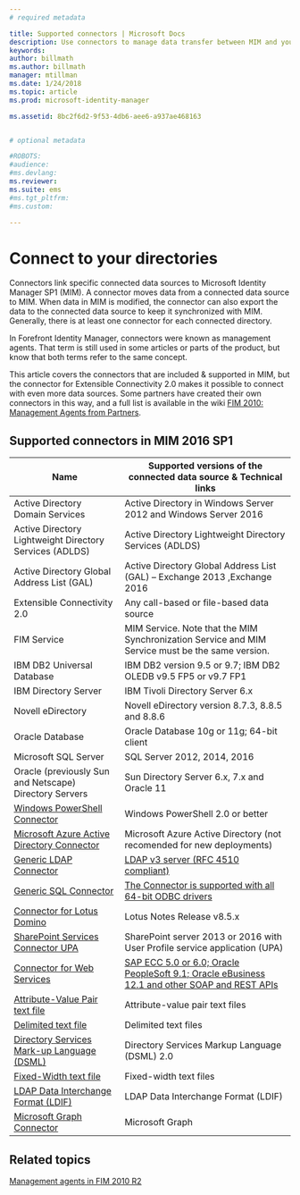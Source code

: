 ```yaml
---
# required metadata

title: Supported connectors | Microsoft Docs
description: Use connectors to manage data transfer between MIM and your connected data sources.
keywords:
author: billmath
ms.author: billmath
manager: mtillman
ms.date: 1/24/2018
ms.topic: article
ms.prod: microsoft-identity-manager

ms.assetid: 8bc2f6d2-9f53-4db6-aee6-a937ae468163


# optional metadata

#ROBOTS:
#audience:
#ms.devlang:
ms.reviewer: 
ms.suite: ems
#ms.tgt_pltfrm:
#ms.custom:

---
```


# Connect to your directories

Connectors link specific connected data sources to Microsoft Identity Manager SP1 (MIM). A connector moves data from a connected data source to MIM. When data in MIM is modified, the connector can also export the data to the connected data source to keep it synchronized with MIM. Generally, there is at least one connector for each connected directory.

In Forefront Identity Manager, connectors were known as management agents. That term is still used in some articles or parts of the product, but know that both terms refer to the same concept.

This article covers the connectors that are included & supported in MIM, but the connector for Extensible Connectivity 2.0 makes it possible to connect with even more data sources. Some partners have created their own connectors in this way, and a full list is available in the wiki [FIM 2010: Management Agents from Partners](http://social.technet.microsoft.com/wiki/contents/articles/1589.fim-2010-management-agents-from-partners.aspx).

## Supported connectors in MIM 2016 SP1

| Name | Supported versions of the connected data source & Technical links |
| ---- | ----------------------------------------------- |
| Active Directory Domain Services | Active Directory in Windows Server 2012 and Windows Server 2016 |
| Active Directory Lightweight Directory Services (ADLDS) | Active Directory Lightweight Directory Services (ADLDS) |
| Active Directory Global Address List (GAL) | Active Directory Global Address List (GAL) – Exchange 2013 ,Exchange 2016 |
| Extensible Connectivity 2.0 | Any call-based or file-based data source |
| FIM Service | MIM Service. Note that the MIM Synchronization Service and MIM Service must be the same version. |
| IBM DB2 Universal Database | IBM DB2 version 9.5 or 9.7; IBM DB2 OLEDB v9.5 FP5 or v9.7 FP1 |
| IBM Directory Server | IBM Tivoli Directory Server 6.x |
| Novell eDirectory | Novell eDirectory version 8.7.3, 8.8.5 and 8.8.6 |
| Oracle Database | Oracle Database 10g or 11g; 64-bit client |
| Microsoft SQL Server | SQL Server 2012, 2014, 2016 |
| Oracle (previously Sun and Netscape) Directory Servers | Sun Directory Server 6.x, 7.x and Oracle 11 |
| [Windows PowerShell Connector](https://msdn.microsoft.com/library/dn640417.aspx) | Windows PowerShell 2.0 or better |
| [Microsoft Azure Active Directory Connector](https://msdn.microsoft.com/library/dn511001.aspx) | Microsoft Azure Active Directory (not recomended for new deployments) |
| [Generic LDAP Connector](https://msdn.microsoft.com/library/dn510997.aspx) | [LDAP v3 server (RFC 4510 compliant)](reference/microsoft-identity-manager-2016-connector-genericldap.md#overview-of-the-generic-ldap-connector) |
| [Generic SQL Connector](reference/microsoft-identity-manager-2016-connector-genericsql.md) | [The Connector is supported with all 64-bit ODBC drivers](reference/microsoft-identity-manager-2016-connector-genericsql.md#overview-of-the-generic-sql-connector) |
| [Connector for Lotus Domino](https://msdn.microsoft.com/library/hh859750.aspx) | Lotus Notes Release v8.5.x |
| [SharePoint Services Connector UPA](https://msdn.microsoft.com/library/dn511003.aspx) | SharePoint server 2013 or 2016 with User Profile service application (UPA) |
| [Connector for Web Services](https://www.microsoft.com/en-us/download/details.aspx?id=51495) | [SAP ECC 5.0 or 6.0; Oracle PeopleSoft 9.1; Oracle eBusiness 12.1 and other SOAP and REST APIs](https://docs.microsoft.com/microsoft-identity-manager/reference/microsoft-identity-manager-2016-ma-ws) |
| [Attribute-Value Pair text file](https://technet.microsoft.com/library/cc708644(v=ws.10).aspx) | Attribute-value pair text files |
| [Delimited text file](https://technet.microsoft.com/library/cc720612(v=ws.10).aspx) | Delimited text files |
| [Directory Services Mark-up Language (DSML)](https://technet.microsoft.com/library/cc720660(v=ws.10).aspx) | Directory Services Markup Language (DSML) 2.0 |
| [Fixed-Width text file](https://technet.microsoft.com/library/cc720633(v=ws.10).aspx) | Fixed-width text files |
| [LDAP Data Interchange Format (LDIF)](https://technet.microsoft.com/library/cc708662(v=ws.10).aspx) | LDAP Data Interchange Format (LDIF) |
| [Microsoft Graph Connector](microsoft-identity-manager-2016-connector-graph.md) | Microsoft Graph |

## Related topics

[Management agents in FIM 2010 R2](https://technet.microsoft.com/library/jj133885.aspx)
